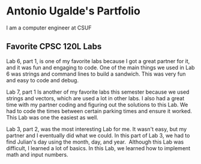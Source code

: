 # Antonio Ugalde's Partfolio

I am a computer engineer at CSUF 

## Favorite CPSC 120L Labs

Lab 6, part 1, is one of my favorite labs because I got a great partner for it, and it was fun and engaging to code. One of the main things we used in Lab 6 was strings and command lines to build a sandwich. This was very fun and easy to code and debug.

Lab 7, part 1 Is another of my favorite labs this semester because we used strings and vectors, which are used a lot in other labs. I also had a great time with my partner coding and figuring out the solutions to this Lab. We had to code the times between certain parking times and ensure it worked. This Lab was one the easiest as well.

Lab 3, part 2, was the most interesting Lab for me. It wasn't easy, but my partner and I eventually did what we could. In this part of Lab 3, we had to find Julian's day using the month, day, and year.  Although this Lab was difficult, I learned a lot of basics. In this Lab, we learned how to implement math and input numbers.




